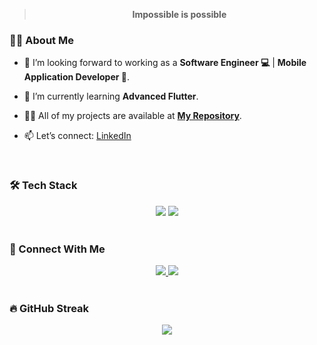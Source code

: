 > <p align="center"><b>Impossible is possible</b></p>

### 🙋‍♂️ About Me

- 🔭 I’m looking forward to working as a **Software Engineer 💻** | **Mobile Application Developer 📱**.

- 🌱 I’m currently learning **Advanced Flutter**.

- 👨‍💻 All of my projects are available at **[My Repository](https://github.com/AhmedEzz999?tab=repositories)**.
  
- 📫 Let’s connect: [LinkedIn](https://www.linkedin.com/in/ahmed-ezz-0395b6344/)

<br>

### 🛠 Tech Stack
<div align="center">
    <img src="https://skillicons.dev/icons?i=flutter,dart,firebase,supabase,github" />
    <img src="https://skillicons.dev/icons?i=androidstudio,vscode,figma,postman" /><br>
</div>

<br>


### 🤝 Connect With Me

<div align="center">
    <a href="https://www.linkedin.com/in/ahmed-ezz-0395b6344/" target="_blank">
        <img src="https://img.shields.io/badge/LinkedIn-0077B5?style=for-the-badge&logo=linkedin&logoColor=white" target="_blank" />
    </a>
  <a href="mailto:ahmedezz9877@gmail.com">
    <img src="https://img.shields.io/badge/Gmail-333333?style=for-the-badge&logo=gmail&logoColor=red" />
  </a>
</div>

<br>

### 🔥 GitHub Streak

<p align="center">
  
  <!-- GitHub Streak -->
  <img src="https://streak-stats.demolab.com/?user=AhmedEzz999&theme=highcontrast"/>
  
</p>

